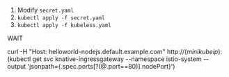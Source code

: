 1. Modify `secret.yaml`
2. `kubectl apply -f secret.yaml`
3. `kubectl apply -f kubeless.yaml`


WAIT

curl -H "Host: helloworld-nodejs.default.example.com" http://$(minikube ip):$(kubectl get svc knative-ingressgateway --namespace istio-system --output 'jsonpath={.spec.ports[?(@.port==80)].nodePort}')

